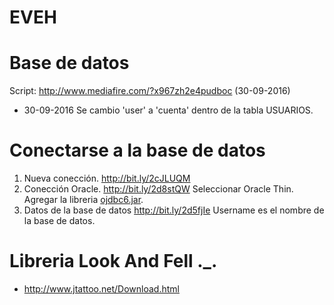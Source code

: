 # EVEH

# Base de datos

Script: http://www.mediafire.com/?x967zh2e4pudboc (30-09-2016)

* 30-09-2016
  Se cambio 'user' a 'cuenta' dentro de la tabla USUARIOS.

# Conectarse a la base de datos
1. Nueva conección.
  http://bit.ly/2cJLUQM
2. Conección Oracle.
  http://bit.ly/2d8stQW
  Seleccionar Oracle Thin.
  Agregar la libreria [ojdbc6.jar](http://www.mediafire.com/?ieopm64mfpj25xd).
3. Datos de la base de datos
  http://bit.ly/2d5fjIe
  Username es el nombre de la base de datos.
  
  
# Libreria Look And Fell ._.

 * http://www.jtattoo.net/Download.html
